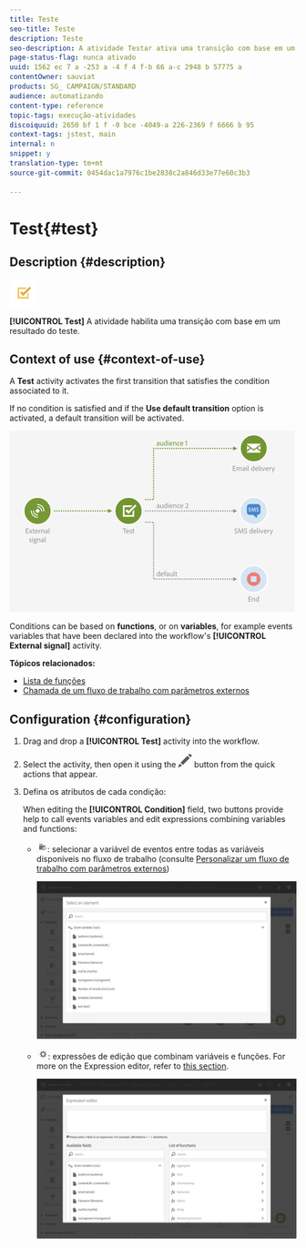 ```yaml
---
title: Teste
seo-title: Teste
description: Teste
seo-description: A atividade Testar ativa uma transição com base em um resultado do teste.
page-status-flag: nunca ativado
uuid: 1562 ec 7 a -253 a -4 f 4 f-b 66 a-c 2948 b 57775 a
contentOwner: sauviat
products: SG_ CAMPAIGN/STANDARD
audience: automatizando
content-type: reference
topic-tags: execução-atividades
discoiquuid: 2650 bf 1 f -0 bce -4049-a 226-2369 f 6666 b 95
context-tags: jstest, main
internal: n
snippet: y
translation-type: tm+mt
source-git-commit: 0454dac1a7976c1be2838c2a846d33e77e60c3b3

---
```



# Test{#test}

## Description {#description}

![](assets/test.png)

**[!UICONTROL Test]** A atividade habilita uma transição com base em um resultado do teste.

## Context of use {#context-of-use}

A **Test** activity activates the first transition that satisfies the condition associated to it.

If no condition is satisfied and if the **Use default transition** option is activated, a default transition will be activated.

![](assets/wkf_test_activity_example.png)

Conditions can be based on **functions**, or on **variables**, for example events variables that have been declared into the workflow's **[!UICONTROL External signal]** activity.

**Tópicos relacionados:**

* [Lista de funções](../../automating/using/list-of-functions.md)
* [Chamada de um fluxo de trabalho com parâmetros externos](../../automating/using/calling-a-workflow-with-external-parameters.md)

## Configuration {#configuration}

1. Drag and drop a **[!UICONTROL Test]** activity into the workflow.
1. Select the activity, then open it using the ![](assets/edit_darkgrey-24px.png) button from the quick actions that appear.
1. Defina os atributos de cada condição:

   When editing the **[!UICONTROL Condition]** field, two buttons provide help to call events variables and edit expressions combining variables and functions:

   * ![](assets/extsignal_picker.png): selecionar a variável de eventos entre todas as variáveis disponíveis no fluxo de trabalho (consulte [Personalizar um fluxo de trabalho com parâmetros externos](../../automating/using/calling-a-workflow-with-external-parameters.md#customizing-a-workflow-with-external-parameters))

      ![](assets/wkf_test_activity_variables.png)

   * ![](assets/extsignal_expression_editor.png): expressões de edição que combinam variáveis e funções. For more on the Expression editor, refer to [this section](../../automating/using/advanced-expression-editing.md).

      ![](assets/wkf_test_activity_variables_expression.png)

